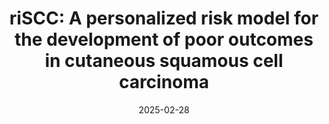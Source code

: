 ---
title: "riSCC: A personalized risk model for the development of poor outcomes in cutaneous squamous cell carcinoma"
collection: publications
excerpt: 'This paper introduces a novel prognostic model for cutaneous squamous cell carcinoma and compare its performance to commonly used staging systems. To help medical practitioners quantify risk, we release an [app](https://www.scoutconsortium.org/app-landing-page) to compute riSCC.


*Background*  
Cutaneous squamous cell carcinoma (CSCC) is a prevalent disease for which improved risk stratification strategies are needed.


*Objective*
To develop a novel prognostic model (herein “riSCC”) for CSCC and compare riSCC performance to Brigham and Women’s Hospital (BWH) and American Joint Committee on Cancer Staging 8th Edition (AJCC8) T staging systems.


*Methods*
Retrospective 12-center, multinational cohort study of CSCCs from 1991 to 2023. Clinical and pathologic risk factors, treatments, and outcomes were collected. Fine-Gray model was employed for each outcome with inverse probability of treatment weighting. A final model was trained for prospective use and estimation of hazard ratios.


*Results*
23,166 localized CSCC tumors were included. riSCC prognostic model performed superiorly to American Joint Committee on Cancer 8th edition and Brigham and Women’s Hospital T staging for all outcomes. At five years, the C-index for riSCC ranged from 0.74 for LR to 0.87 for DSD.


*Limitations*
Retrospective study design


*Conclusions*
riSCC prognostic model offers fine-grained risk estimates and improved stratification for important CSCC outcomes compared to T staging systems.'
date: 2025-02-28
venue: 'Journal of the American Academy of Dermatology'
paperurl: 'https://www.jaad.org/article/S0190-9622(25)00373-1/abstract'
citation: 'Jambusaria-Pahlajani, A.*, Jeanselme, V.*, Wang, D., Ran, N., Granger, E., Cañueto, J., Brodland, D., Carr, D., Carter, J., Carucci, J., Hirotsu, K., Karn, E., Koyfman, S., Mangold, A., Girardi, F., Shahwan, K., Srivastava, D., Vidimos, A., Willenbrink, T., Wysong, A., Lotter, W., Ruiz, E. (2025). <b>riSCC: A personalized risk model for the development of poor outcomes in cutaneous squamous cell carcinoma</b>. In <i>Journal of the American Academy of Dermatology</i>.'
---